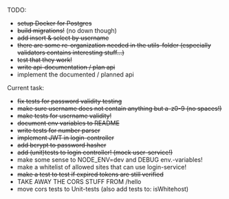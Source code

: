 TODO:

- ~~setup Docker for Postgres~~
- ~~build migrations!~~ (no down though)
- ~~add insert & select by username~~
- ~~there are some re-organization needed in the utils-folder (especially validators contains interesting stuff...)~~
- ~~test that they work!~~
- ~~write api-documentation / plan api~~
- implement the documented / planned api


Current task:
- ~~fix tests for password validity testing~~
- ~~make sure username does not contain anything but a-z0-9 (no spaces!)~~
- ~~make tests for username validity!~~
- ~~document env variables to README~~
- ~~write tests for number parser~~
- ~~implement JWT in login-controller~~
- ~~add bcrypt to password hasher~~
- ~~add (unit)tests to login controller! (mock user-service!)~~
- make some sense to NODE_ENV=dev and DEBUG env.-variables!
- make a whitelist of allowed sites that can use login-service!
- ~~make a test to test if expired tokens are still verified~~
- TAKE AWAY THE CORS STUFF FROM /hello
- move cors tests to Unit-tests (also add tests to: isWhitehost)
